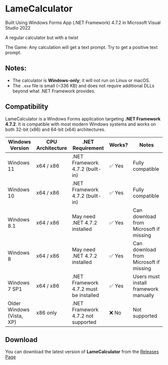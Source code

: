 # LameCalculator
Built Using Windows Forms App (.NET Framework) 4.7.2 in Microsoft Visual Studio 2022

A regular calculator but with a twist

The Game: Any calculation will get a text prompt. Try to get a positive text prompt.

## **Notes:**
* The calculator is **Windows-only**; it will not run on Linux or macOS.
* The `.exe` file is small (~336 KB) and does not require additional DLLs beyond what .NET Framework provides.

## **Compatibility**
LameCalculator is a Windows Forms application targeting **.NET Framework 4.7.2**. It is compatible with most modern Windows systems and works on both 32-bit (x86) and 64-bit (x64) architectures.

| Windows Version           | CPU Architecture | .NET Requirement                       | Works? | Notes                                  |
| ------------------------- | ---------------- | -------------------------------------- | ------ | -------------------------------------- |
| Windows 11                | x64 / x86        | .NET Framework 4.7.2 (built-in)        | ✅ Yes  | Fully compatible                       |
| Windows 10                | x64 / x86        | .NET Framework 4.7.2 (built-in)        | ✅ Yes  | Fully compatible                       |
| Windows 8.1               | x64 / x86        | May need .NET 4.7.2 installed          | ✅ Yes  | Can download from Microsoft if missing |
| Windows 8                 | x64 / x86        | May need .NET 4.7.2 installed          | ✅ Yes  | Can download from Microsoft if missing |
| Windows 7 SP1             | x64 / x86        | .NET Framework 4.7.2 must be installed | ✅ Yes  | Users must install framework manually  |
| Older Windows (Vista, XP) | x86 only         | .NET Framework 4.7.2 not supported     | ❌ No   | Not supported                          |

## Download

You can download the latest version of **LameCalculator** from the [Releases Page](https://github.com/theKevatron/lame-calculator/releases/tag/v1.0.0)
